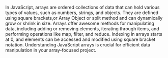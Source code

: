In JavaScript, arrays are ordered collections of data that can hold various types of values, such as numbers, strings, and objects. 
They are defined using square brackets,or Array Object or split method and can dynamically grow or shrink in size. Arrays offer awesome methods for manipulating data, including adding or removing elements, iterating through items, and performing operations like map, filter, and reduce. 
Indexing in arrays starts at 0, and elements can be accessed and modified using square bracket notation. Understanding JavaScript arrays is crucial for efficient data manipulation in your array-focused project.